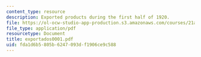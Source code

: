 ```yaml
---
content_type: resource
description: Exported products during the first half of 1920.
file: https://ol-ocw-studio-app-production.s3.amazonaws.com/courses/21a-441-the-conquest-of-america-spring-2004/fda1d6b5805b6247093df1906ce9c588_exportados0001.pdf
file_type: application/pdf
resourcetype: Document
title: exportados0001.pdf
uid: fda1d6b5-805b-6247-093d-f1906ce9c588
---
```

